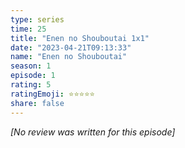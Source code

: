```yaml
---
type: series
time: 25
title: "Enen no Shouboutai 1x1"
date: "2023-04-21T09:13:33"
name: "Enen no Shouboutai"
season: 1
episode: 1
rating: 5
ratingEmoji: ⭐️⭐️⭐️⭐️⭐️
share: false
---
```


*[No review was written for this episode]*
